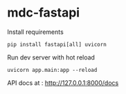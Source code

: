 # mdc-fastapi

Install requirements
```shell
pip install fastapi[all] uvicorn
```

Run dev server with hot reload
```shell
uvicorn app.main:app --reload
```

API docs at : 
http://127.0.0.1:8000/docs
